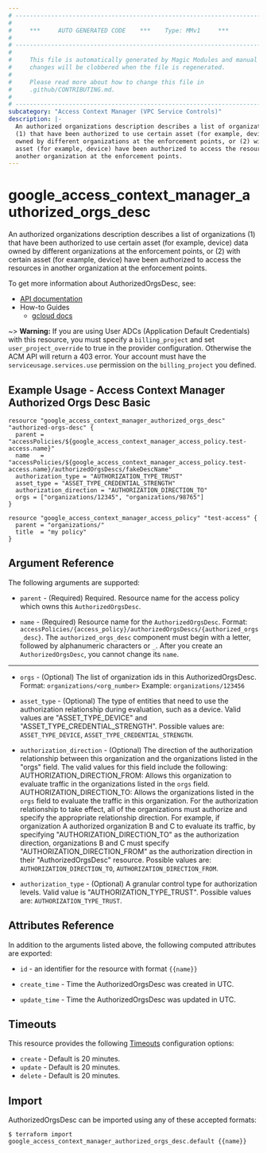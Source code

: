 ```yaml
---
# ----------------------------------------------------------------------------
#
#     ***     AUTO GENERATED CODE    ***    Type: MMv1     ***
#
# ----------------------------------------------------------------------------
#
#     This file is automatically generated by Magic Modules and manual
#     changes will be clobbered when the file is regenerated.
#
#     Please read more about how to change this file in
#     .github/CONTRIBUTING.md.
#
# ----------------------------------------------------------------------------
subcategory: "Access Context Manager (VPC Service Controls)"
description: |-
  An authorized organizations description describes a list of organizations
  (1) that have been authorized to use certain asset (for example, device) data
  owned by different organizations at the enforcement points, or (2) with certain
  asset (for example, device) have been authorized to access the resources in
  another organization at the enforcement points.
---
```


# google\_access\_context\_manager\_authorized\_orgs\_desc

An authorized organizations description describes a list of organizations
(1) that have been authorized to use certain asset (for example, device) data
owned by different organizations at the enforcement points, or (2) with certain
asset (for example, device) have been authorized to access the resources in
another organization at the enforcement points.


To get more information about AuthorizedOrgsDesc, see:

* [API documentation](https://cloud.google.com/access-context-manager/docs/reference/rest/v1/accessPolicies.authorizedOrgsDescs)
* How-to Guides
    * [gcloud docs](https://cloud.google.com/beyondcorp-enterprise/docs/cross-org-authorization)

~> **Warning:** If you are using User ADCs (Application Default Credentials) with this resource,
you must specify a `billing_project` and set `user_project_override` to true
in the provider configuration. Otherwise the ACM API will return a 403 error.
Your account must have the `serviceusage.services.use` permission on the
`billing_project` you defined.

## Example Usage - Access Context Manager Authorized Orgs Desc Basic


```hcl
resource "google_access_context_manager_authorized_orgs_desc" "authorized-orgs-desc" {
  parent = "accessPolicies/${google_access_context_manager_access_policy.test-access.name}"
  name   = "accessPolicies/${google_access_context_manager_access_policy.test-access.name}/authorizedOrgsDescs/fakeDescName"
  authorization_type = "AUTHORIZATION_TYPE_TRUST"
  asset_type = "ASSET_TYPE_CREDENTIAL_STRENGTH"
  authorization_direction = "AUTHORIZATION_DIRECTION_TO"
  orgs = ["organizations/12345", "organizations/98765"]
}

resource "google_access_context_manager_access_policy" "test-access" {
  parent = "organizations/"
  title  = "my policy"
}
```

## Argument Reference

The following arguments are supported:


* `parent` -
  (Required)
  Required. Resource name for the access policy which owns this `AuthorizedOrgsDesc`.

* `name` -
  (Required)
  Resource name for the `AuthorizedOrgsDesc`. Format:
  `accessPolicies/{access_policy}/authorizedOrgsDescs/{authorized_orgs_desc}`.
  The `authorized_orgs_desc` component must begin with a letter, followed by
  alphanumeric characters or `_`.
  After you create an `AuthorizedOrgsDesc`, you cannot change its `name`.


- - -


* `orgs` -
  (Optional)
  The list of organization ids in this AuthorizedOrgsDesc.
  Format: `organizations/<org_number>`
  Example: `organizations/123456`

* `asset_type` -
  (Optional)
  The type of entities that need to use the authorization relationship during
  evaluation, such as a device. Valid values are "ASSET_TYPE_DEVICE" and
  "ASSET_TYPE_CREDENTIAL_STRENGTH".
  Possible values are: `ASSET_TYPE_DEVICE`, `ASSET_TYPE_CREDENTIAL_STRENGTH`.

* `authorization_direction` -
  (Optional)
  The direction of the authorization relationship between this organization
  and the organizations listed in the "orgs" field. The valid values for this
  field include the following:
  AUTHORIZATION_DIRECTION_FROM: Allows this organization to evaluate traffic
  in the organizations listed in the `orgs` field.
  AUTHORIZATION_DIRECTION_TO: Allows the organizations listed in the `orgs`
  field to evaluate the traffic in this organization.
  For the authorization relationship to take effect, all of the organizations
  must authorize and specify the appropriate relationship direction. For
  example, if organization A authorized organization B and C to evaluate its
  traffic, by specifying "AUTHORIZATION_DIRECTION_TO" as the authorization
  direction, organizations B and C must specify
  "AUTHORIZATION_DIRECTION_FROM" as the authorization direction in their
  "AuthorizedOrgsDesc" resource.
  Possible values are: `AUTHORIZATION_DIRECTION_TO`, `AUTHORIZATION_DIRECTION_FROM`.

* `authorization_type` -
  (Optional)
  A granular control type for authorization levels. Valid value is "AUTHORIZATION_TYPE_TRUST".
  Possible values are: `AUTHORIZATION_TYPE_TRUST`.


## Attributes Reference

In addition to the arguments listed above, the following computed attributes are exported:

* `id` - an identifier for the resource with format `{{name}}`

* `create_time` -
  Time the AuthorizedOrgsDesc was created in UTC.

* `update_time` -
  Time the AuthorizedOrgsDesc was updated in UTC.


## Timeouts

This resource provides the following
[Timeouts](https://developer.hashicorp.com/terraform/plugin/sdkv2/resources/retries-and-customizable-timeouts) configuration options:

- `create` - Default is 20 minutes.
- `update` - Default is 20 minutes.
- `delete` - Default is 20 minutes.

## Import


AuthorizedOrgsDesc can be imported using any of these accepted formats:

```
$ terraform import google_access_context_manager_authorized_orgs_desc.default {{name}}
```
